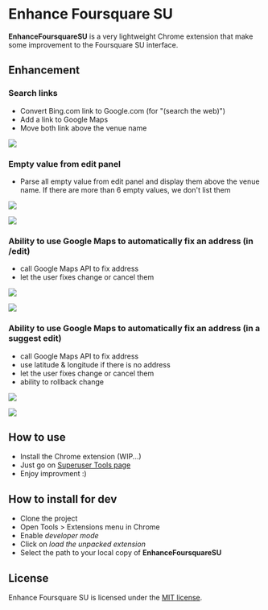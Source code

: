 # Enhance Foursquare SU

**EnhanceFoursquareSU** is a very lightweight Chrome extension that make some improvement to the Foursquare SU interface.

## Enhancement

### Search links

  * Convert Bing.com link to Google.com (for "(search the web)")
  * Add a link to Google Maps
  * Move both link above the venue name

![](http://f.cl.ly/items/0D0O3S0X381G101B1R3q/search-1.png)

### Empty value from edit panel

  * Parse all empty value from edit panel and display them above the venue name.
    If there are more than 6 empty values, we don't list them

![](http://f.cl.ly/items/0Q1s2G0y0G3r1f2K1h3y/4%20empty%20fields.png)

![](http://f.cl.ly/items/3r2B1E2X0L223B2u242M/8%20empty%20fields.png)

### Ability to use Google Maps to automatically fix an address (in /edit)

  * call Google Maps API to fix address
  * let the user fixes change or cancel them

![](http://f.cl.ly/items/0a2F0Z0p092m2e1V333f/Capture%20d%E2%80%99%C3%A9cran%202013-10-13%20%C3%A0%2022.07.19.png)

![](http://f.cl.ly/items/1T1y351v3p361D3m3w1C/Capture%20d%E2%80%99%C3%A9cran%202013-10-13%20%C3%A0%2022.07.28.png)

### Ability to use Google Maps to automatically fix an address (in a suggest edit)

  * call Google Maps API to fix address
  * use latitude & longitude if there is no address
  * let the user fixes change or cancel them
  * ability to rollback change

![](http://f.cl.ly/items/2v3a1i1U0O0v0H2B3z2P/Capture%20d%E2%80%99%C3%A9cran%202013-10-19%20%C3%A0%2021.01.43.png)

![](http://f.cl.ly/items/1Z2j2z0j3o1x323W2S3A/Capture%20d%E2%80%99%C3%A9cran%202013-10-19%20%C3%A0%2021.01.53.png)

## How to use

* Install the Chrome extension (WIP...)
* Just go on [Superuser Tools page](https://foursquare.com/edit)
* Enjoy improvment :)

## How to install for dev

* Clone the project
* Open Tools > Extensions menu in Chrome
* Enable _developer mode_
* Click on _load the unpacked extension_
* Select the path to your local copy of **EnhanceFoursquareSU**

## License

Enhance Foursquare SU is licensed under the [MIT license](LICENSE).
